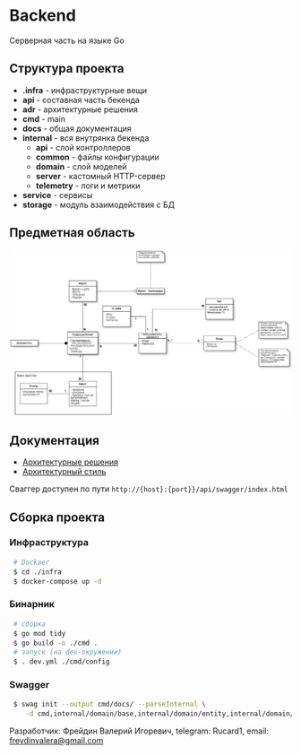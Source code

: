 # Backend

Серверная часть на языке Go

## Структура проекта

* **.infra** - инфраструктурные вещи
* **api** - составная часть бекенда
* **adr** - архитектурные решения
* **cmd** - main
* **docs** - общая документация
* **internal** - вся внутрянка бекенда
    * **api** - слой контроллеров
    * **common** - файлы конфигурации
    * **domain** - слой моделей
    * **server** - кастомный HTTP-сервер
    * **telemetry** - логи и метрики
* **service** - сервисы
* **storage** - модуль взаимодействия с БД

## Предметная область
![Предметная область](./src/PO.png "Title")

## Документация
- [Архитектурные решения](./adr)
- [Архитектурный стиль](./docs/architecture.md)

Сваггер доступен по пути `http://{host}:{port}}/api/swagger/index.html`

## Сборка проекта

### Инфраструктура
```bash
 # Dockaer
 $ cd ./infra
 $ docker-compose up -d
```

### Бинарник

```bash
 # сборка
 $ go mod tidy
 $ go build -o ./cmd .
 # запуск (на dev-окружении)
 $ . dev.yml ./cmd/config
```

### Swagger

```bash
 $ swag init --output cmd/docs/ --parseInternal \
    -d cmd,internal/domain/base,internal/domain/entity,internal/domain/enum,internal/api
```

Разработчик: Фрейдин Валерий Игоревич, telegram: Rucard1, email: freydinvalera@gmail.com
